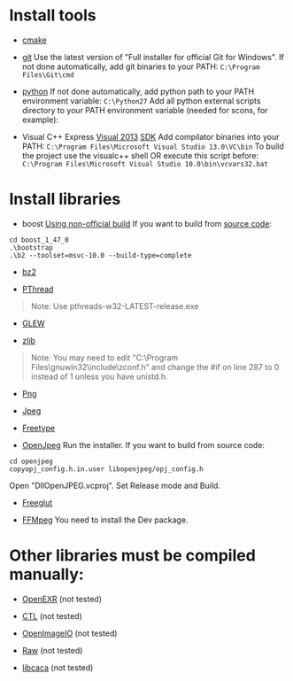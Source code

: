 # Install tools

* [cmake](http://www.cmake.org/download)

* [git](http://code.google.com/p/msysgit/downloads/list)
Use the latest version of "Full installer for official Git for Windows".
If not done automatically, add git binaries to your PATH: `C:\Program Files\Git\cmd`

* [python](http://www.python.org/download)
If not done automatically, add python path to your PATH environment variable: `C:\Python27`
Add all python external scripts directory to your PATH environment variable (needed for scons, for example):

* Visual C++ Express
[Visual 2013](http://www.visualstudio.com/fr-fr/downloads#d-express-windows-desktop)
[SDK](http://msdn.microsoft.com/en-us/windows/hardware/hh852363)
Add compilator binaries into your PATH:
`C:\Program Files\Microsoft Visual Studio 13.0\VC\bin`
To build the project use the visualc++ shell OR execute this script before:
`C:\Program Files\Microsoft Visual Studio 10.0\bin\vcvars32.bat`


# Install libraries

* boost
[Using non-official build](http://boost.teeks99.com)
If you want to build from [source code](http://sourceforge.net/projects/boost/files/boost):
```dos
cd boost_1_47_0
.\bootstrap
.\b2 --toolset=msvc-10.0 --build-type=complete
```

* [bz2](http://gnuwin32.sourceforge.net/packages/bzip2.htm)

* [PThread](ftp://sourceware.org/pub/pthreads-win32)
>  Note: Use pthreads-w32-LATEST-release.exe

* [GLEW](http://glew.sourceforge.net/index.html)

* [zlib](http://sourceforge.net/projects/gnuwin32/files/zlib)
>  Note: You may need to edit "C:\Program Files\gnuwin32\include\zconf.h" and change the #if on line 287 to 0 instead of 1 unless you have unistd.h.

* [Png](http://downloads.sourceforge.net/gnuwin32)

* [Jpeg](http://sourceforge.net/projects/gnuwin32/files/jpeg)

* [Freetype](http://sourceforge.net/projects/gnuwin32/files/freetype)

* [OpenJpeg](http://code.google.com/p/openjpeg/downloads/list)
Run the installer.
If you want to build from source code:
```dos
cd openjpeg
copyopj_config.h.in.user libopenjpeg/opj_config.h
```
Open "DllOpenJPEG.vcproj".
Set Release mode and Build.

* [Freeglut](http://www.transmissionzero.co.uk/software/freeglut-devel)

* [FFMpeg](http://ffmpeg.zeranoe.com/builds)
You need to install the Dev package.


# Other libraries must be compiled manually:

* [OpenEXR](http://www.openexr.com/downloads.html)  (not tested)

* [CTL](http://sourceforge.net/projects/ampasctl/files/openexr_ctl)  (not tested)

* [OpenImageIO](https://sites.google.com/site/openimageio/building-oiio-on-windows)  (not tested)

* [Raw](http://www.libraw.org/docs/Install-LibRaw-eng.html)  (not tested)

* [libcaca](http://caca.zoy.org/wiki/libcaca)  (not tested)

